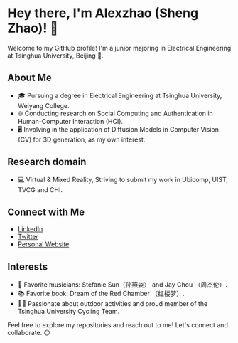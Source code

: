 # Hey there, I'm Alexzhao (Sheng Zhao)! 👋

Welcome to my GitHub profile! I'm a junior majoring in Electrical Engineering at Tsinghua University, Beijing 🏫.

## About Me

- 🎓 Pursuing a degree in Electrical Engineering at Tsinghua University, Weiyang College.
- 🌐 Conducting research on Social Computing and Authentication in Human-Computer Interaction (HCI).
- 🖥️ Involving in the application of Diffusion Models in Computer Vision (CV) for 3D generation, as my own interest.

## Research domain

- 💻 Virtual & Mixed Reality, Striving to submit my work in Ubicomp, UIST, TVCG and CHI.

## Connect with Me

- [LinkedIn](https://www.linkedin.com/in/sheng-zhao-027719290/)
- [Twitter](https://twitter.com/Alexzhao)
- [Personal Website](https://zhaosheng-thu.github.io/)

## Interests

- 🎵 Favorite musicians: Stefanie Sun（孙燕姿） and Jay Chou （周杰伦）.
- 📚 Favorite book: Dream of the Red Chamber （红楼梦）.
- 🚴‍♂️ Passionate about outdoor activities and proud member of the Tsinghua University Cycling Team.


Feel free to explore my repositories and reach out to me! Let's connect and collaborate. 😊
